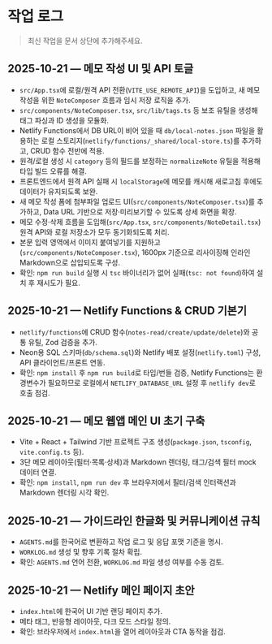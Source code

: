 # 작업 로그

> 최신 작업을 문서 상단에 추가해주세요.
## 2025-10-21 — 메모 작성 UI 및 API 토글
- `src/App.tsx`에 로컬/원격 API 전환(`VITE_USE_REMOTE_API`)을 도입하고, 새 메모 작성을 위한 `NoteComposer` 흐름과 임시 저장 로직을 추가.
- `src/components/NoteComposer.tsx`, `src/lib/tags.ts` 등 보조 유틸을 생성해 태그 파싱과 ID 생성을 모듈화.
- Netlify Functions에서 DB URL이 비어 있을 때 `db/local-notes.json` 파일을 활용하는 로컬 스토리지(`netlify/functions/_shared/local-store.ts`)를 추가하고, CRUD 함수 전반에 적용.
- 원격/로컬 생성 시 `category` 등의 필드를 보정하는 `normalizeNote` 유틸을 적용해 타입 빌드 오류를 해결.
- 프론트엔드에서 원격 API 실패 시 `localStorage`에 메모를 캐시해 새로고침 후에도 데이터가 유지되도록 보완.
- 새 메모 작성 폼에 첨부파일 업로드 UI(`src/components/NoteComposer.tsx`)를 추가하고, Data URL 기반으로 저장·미리보기할 수 있도록 상세 화면을 확장.
- 메모 수정·삭제 흐름을 도입해(`src/App.tsx`, `src/components/NoteDetail.tsx`) 원격 API와 로컬 저장소가 모두 동기화되도록 처리.
- 본문 입력 영역에서 이미지 붙여넣기를 지원하고(`src/components/NoteComposer.tsx`), 1600px 기준으로 리사이징해 인라인 Markdown으로 삽입되도록 구성.
- 확인: `npm run build` 실행 시 `tsc` 바이너리가 없어 실패(`tsc: not found`)하여 설치 후 재시도가 필요.

## 2025-10-21 — Netlify Functions & CRUD 기본기
- `netlify/functions`에 CRUD 함수(`notes-read/create/update/delete`)와 공통 유틸, Zod 검증을 추가.
- Neon용 SQL 스키마(`db/schema.sql`)와 Netlify 배포 설정(`netlify.toml`) 구성, API 클라이언트/프론트 연동.
- 확인: `npm install` 후 `npm run build`로 타입/번들 검증, Netlify Functions는 환경변수가 필요하므로 로컬에서 `NETLIFY_DATABASE_URL` 설정 후 `netlify dev`로 호출 점검.

## 2025-10-21 — 메모 웹앱 메인 UI 초기 구축
- Vite + React + Tailwind 기반 프로젝트 구조 생성(`package.json`, `tsconfig`, `vite.config.ts` 등).
- 3단 메모 레이아웃(필터·목록·상세)과 Markdown 렌더링, 태그/검색 필터 mock 데이터 연결.
- 확인: `npm install`, `npm run dev` 후 브라우저에서 필터/검색 인터랙션과 Markdown 렌더링 시각 확인.

## 2025-10-21 — 가이드라인 한글화 및 커뮤니케이션 규칙
- `AGENTS.md`를 한국어로 변환하고 작업 로그 및 응답 포맷 기준을 명시.
- `WORKLOG.md` 생성 및 향후 기록 절차 확립.
- 확인: `AGENTS.md` 언어 전환, `WORKLOG.md` 파일 생성 여부를 수동 검토.

## 2025-10-21 — Netlify 메인 페이지 초안
- `index.html`에 한국어 UI 기반 랜딩 페이지 추가.
- 메타 태그, 반응형 레이아웃, 다크 모드 스타일 정의.
- 확인: 브라우저에서 `index.html`을 열어 레이아웃과 CTA 동작을 점검.
